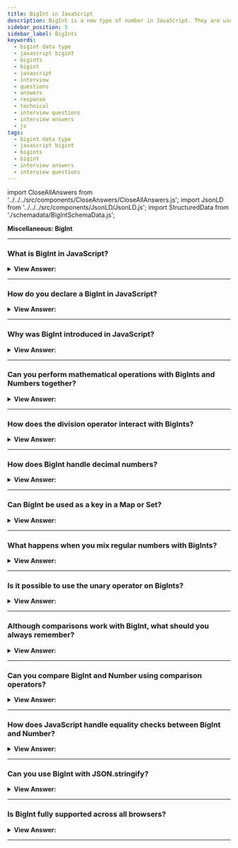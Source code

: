 ```yaml
---
title: BigInt in JavaScript
description: BigInt is a new type of number in JavaScript. They are used to represent integers that are bigger than the max safe integer. - Frontend Interview Questions
sidebar_position: 5
sidebar_label: BigInts
keywords:
  - bigint data type
  - javascript bigint
  - bigints
  - bigint
  - javascript
  - interview
  - questions
  - answers
  - response
  - technical
  - interview questions
  - interview answers
  - js
tags:
  - bigint data type
  - javascript bigint
  - bigints
  - bigint
  - interview answers
  - interview questions
---
```


import CloseAllAnswers from '../../../src/components/CloseAnswers/CloseAllAnswers.js';
import JsonLD from '../../../src/components/JsonLD/JsonLD.js';
import StructuredData from './schemadata/BigIntSchemaData.js';

<JsonLD data={StructuredData} />

<head>
  <title>BigInt | JavaScript Frontend Phone Interview Questions</title>
</head>

**Miscellaneous: BigInt**

<CloseAllAnswers />

---

### What is BigInt in JavaScript?

<details>
  <summary><strong>View Answer:</strong></summary>
  <div>
  <div><strong>Interview Response:</strong> BigInt is a built-in object in JavaScript that allows the representation of integers with arbitrary precision, beyond the limit of the Number type, for computations that require high precision.</div><br />
  <div><strong>Technical Response:</strong> BigInt is a unique numeric type that allows integers of any length. A BigInt gets formed by attaching n to the end of an integer literal or by using the BigInt function, which generates BigInts from strings, numbers. BigInt gets used chiefly as a regular integer. All operations on BigInts return BigInts. BigInts and regular numbers cannot be blended. If necessary, we should explicitly convert them using BigInt() or Number(). The conversion procedures are always quiet and never produce errors, but if the BigInt is too huge, it won’t fit the number type, and excess bits get chopped off; thus, we should exercise caution while doing such conversions.
  </div><br />
  <div><strong className="codeExample">Code Example:</strong><br /><br />

  <div></div>

```js
const bigint = 1234567890123456789012345678901234567890n;

const sameBigint = BigInt('1234567890123456789012345678901234567890');

const bigintFromNumber = BigInt(10); // same as 10n

alert(1n + 2n); // 3

alert(5n / 2n); // 2

alert(1n + 2); // Error: Cannot mix BigInt and other types

let bigint = 1n;
let number = 2;

// number to bigint
alert(bigint + BigInt(number)); // 3

// bigint to number
alert(Number(bigint) + number); // 3
```

  </div>
  </div>
</details>

---

### How do you declare a BigInt in JavaScript?

<details>
  <summary><strong>View Answer:</strong></summary>
  <div>
  <div><strong>Interview Response:</strong> You can declare a BigInt by appending 'n' to the end of an integer or by using the BigInt constructor with a number or string as argument.
  </div><br />
  <div><strong className="codeExample">Code Example:</strong><br /><br />

  <div></div>

```js
const bigint = 1234567890123456789012345678901234567890n;

const sameBigint = BigInt('1234567890123456789012345678901234567890');

const bigintFromNumber = BigInt(10); // same as 10n
```

  </div>
  </div>
</details>

---

### Why was BigInt introduced in JavaScript?

<details>
  <summary><strong>View Answer:</strong></summary>
  <div>
  <div><strong>Interview Response:</strong> BigInt was introduced to handle large numbers which are beyond the safe integer limit for Numbers in JavaScript. This is useful in cryptography, finance, and other number-heavy computations.
  </div>
  </div>
</details>

---

### Can you perform mathematical operations with BigInts and Numbers together?

<details>
  <summary><strong>View Answer:</strong></summary>
  <div>
  <div><strong>Interview Response:</strong> No, you cannot directly perform operations between BigInts and Numbers. You must convert them to the same type before performing operations.
  </div><br />
  <div><strong className="codeExample">Code Example:</strong><br /><br />

  <div></div>

```js

const myBigInt = BigInt("12345678901234567890");
const myNumber = 10;

const result = Number(myBigInt) + myNumber;
console.log(result); // 12345678901234567000
```

  </div>
  </div>
</details>

---

### How does the division operator interact with BigInts?

<details>
  <summary><strong>View Answer:</strong></summary>
  <div>
  <div><strong>Interview Response:</strong> In JavaScript, the division operator with BigInts truncates any fractional part, always resulting in a BigInt, unlike division with Numbers which can yield fractional results.
</div><br />
  <div><strong className="codeExample">Code Example:</strong><br /><br />

  <div></div>

```js
// Regular Numbers
alert(5 / 2); // 2.5

// BigInt
alert(5n / 2n); // 2, rounds towards zero
```

  </div>
  </div>
</details>

---

### How does BigInt handle decimal numbers?

<details>
  <summary><strong>View Answer:</strong></summary>
  <div>
  <div><strong>Interview Response:</strong> BigInt only represents whole numbers. Decimals are not supported and will cause a SyntaxError.
  </div><br />
  <div><strong className="codeExample">Code Example:</strong><br /><br />

  <div></div>

```js

const myBigInt = BigInt(3.14159);
console.log(myBigInt); // RangeError: The number 3.14159 cannot be converted to a BigInt because it is not an integer

const anotherBigInt = BigInt("2.71828");
console.log(anotherBigInt); // SyntaxError: Cannot convert 2.71828 to a BigInt
```

  </div>
  </div>
</details>

---

### Can BigInt be used as a key in a Map or Set?

<details>
  <summary><strong>View Answer:</strong></summary>
  <div>
  <div><strong>Interview Response:</strong> Yes, BigInt can be used as a key in a Map or Set in JavaScript.
  </div><br />
  <div><strong className="codeExample">Code Example:</strong><br /><br />

  <div></div>

Here's an example of using BigInt as a key in a `Map`:

```javascript
const myMap = new Map();

const keyBigInt = BigInt("12345678901234567890");
const value = "Some value";

myMap.set(keyBigInt, value);

console.log(myMap.get(keyBigInt)); // Output: "Some value"
```

You can use BigInt as a value in a `Set`:

```javascript
const mySet = new Set();

const valueBigInt = BigInt("12345678901234567890");

mySet.add(valueBigInt);

console.log(mySet.has(valueBigInt)); // Output: true
```

  </div>
  </div>
</details>

---

### What happens when you mix regular numbers with BigInts?

<details>
  <summary><strong>View Answer:</strong></summary>
  <div>
  <div><strong>Interview Response:</strong> We should never mix BigInts and regular numbers in mathematical operations because they result in errors without conversion. If needed, we should explicitly convert them using BigInt() or Number(). They must be the same type for such operations.
</div><br />
  <div><strong className="codeExample">Code Example:</strong><br /><br />

  <div></div>

```js
alert(1n + 2); // Error: Cannot mix BigInt and other types

// Explicit Conversion
let bigint = 1n;
let number = 2;

// number to bigint
alert(bigint + BigInt(number)); // 3

// bigint to number
alert(Number(bigint) + number); // 3
```

  </div>
  </div>
</details>

---

### Is it possible to use the unary operator on BigInts?

<details>
  <summary><strong>View Answer:</strong></summary>
  <div>
  <div><strong>Interview Response:</strong> Yes, you can use the unary '-' operator to negate BigInts in JavaScript. However, the unary '+' operator cannot be used with BigInts; it will cause a TypeError.
</div><br />
  <div><strong className="codeExample">Code Example:</strong><br /><br />

  <div></div>

```javascript
let bigIntVal = BigInt(10);
console.log(-bigIntVal); // Outputs: -10n
```

In this example, the unary '-' operator is used to negate a BigInt.

However, using the '+' operator will result in a TypeError:

```javascript
let bigIntVal = BigInt(10);
console.log(+bigIntVal); // TypeError: Cannot convert a BigInt value to a number
```

  </div>
  </div>
</details>

---

### Although comparisons work with BigInt, what should you always remember?

<details>
  <summary><strong>View Answer:</strong></summary>
  <div>
  <div><strong>Interview Response:</strong> When comparing BigInt values, you should always remember to use the appropriate comparison operators (===, !==, &#60;, &#60;=, &#62;, &#62;=), and not the identity operator (== or !=), which may perform a type coercion and produce unexpected results.
</div><br />
  <div><strong className="codeExample">Code Example:</strong><br /><br />

  <div></div>

```js
alert(1 == 1n); // true

alert(1 === 1n); // false
```

  </div>
  </div>
</details>

---

### Can you compare BigInt and Number using comparison operators?

<details>
  <summary><strong>View Answer:</strong></summary>
  <div>
  <div><strong>Interview Response:</strong> Yes, BigInt and Number can be compared directly using comparison operators, such as '&#62;', '&#60;', '&#62;=', and '&#60;='.
  </div><br />
  <div><strong className="codeExample">Code Example:</strong><br /><br />

  <div></div>

```js
let bigint = 1234567890123456789012345678901234567890n;
let number = 1234567890;

console.log(bigint > number);  // Outputs: true
console.log(bigint < number);  // Outputs: false
console.log(bigint === number);  // Outputs: false
```

  </div>
  </div>
</details>

---

### How does JavaScript handle equality checks between BigInt and Number?

<details>
  <summary><strong>View Answer:</strong></summary>
  <div>
  <div><strong>Interview Response:</strong> JavaScript treats BigInt and Number as different types. Therefore, even if their values are the same, '===' equality check will return false.
  </div><br />
  <div><strong>Interview Response:</strong> In JavaScript, BigInt and Number are considered to be two different types, so using the strict equality operator === to compare a BigInt and a Number will always return false, even if they are numerically equal. This is because === checks not only the value, but also the type of its operands.
  </div><br />
  <div><strong className="codeExample">Code Example:</strong><br /><br />

  <div></div>

For example...

```javascript
let bigint = 123n;
let number = 123;

console.log(bigint === number); // Outputs: false
```

However, if you use the loose equality operator `==`, JavaScript will perform type coercion if the types of the operands are different. In the case of comparing a BigInt and a Number, this means the Number will be converted to a BigInt, and then the comparison will be done. So, a BigInt and a Number that are numerically equal will be considered equal by the `==` operator.

For example:

```javascript
let bigint = 123n;
let number = 123;

console.log(bigint == number); // Outputs: true
```

---

:::note
It's important to note that using `==` can sometimes lead to unexpected results due to type coercion, so many developers prefer to always use `===` and handle type conversion explicitly when necessary.
:::

  </div>
  </div>
</details>

---

### Can you use BigInt with JSON.stringify?

<details>
  <summary><strong>View Answer:</strong></summary>
  <div>
  <div><strong>Interview Response:</strong> No, the JSON object does not support the BigInt data type, and calling JSON.stringify on an object with BigInt values will throw an error.
  </div><br />
  <div><strong className="codeExample">Code Example:</strong><br /><br />

  <div></div>

```javascript
let data = {
  id: 9007199254740993n
};

console.log(JSON.stringify(data)); // Throws TypeError: Do not know how to serialize a BigInt
```

There are ways to work around this, though, such as by defining a `toJSON` method on the object that converts BigInt values to strings or numbers. Here's an example of converting BigInt values to strings:

```javascript
let data = {
  id: 9007199254740993n,
  toJSON() {
    return {
      id: this.id.toString()
    };
  }
};

console.log(JSON.stringify(data)); // Outputs: {"id":"9007199254740993"}
```

---

:::note
But please note that when you deserialize the JSON string, you'll have to convert the string back to a BigInt if needed. Also, remember that Number can only safely represent integers up to `Number.MAX_SAFE_INTEGER` (`9007199254740991`), so converting a BigInt to a Number can result in loss of precision if the BigInt is larger than that.
:::

  </div>
  </div>
</details>

---

### Is BigInt fully supported across all browsers?

<details>
  <summary><strong>View Answer:</strong></summary>
  <div>
  <div><strong>Interview Response:</strong> No, BigInt is not fully supported in all browsers, notably in Internet Explorer. Always check compatibility before using new features.
  </div>
  </div>
</details>

---
